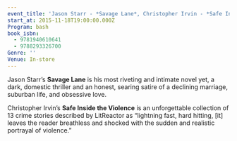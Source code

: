 ```yaml
---
event_title: 'Jason Starr - *Savage Lane*, Christopher Irvin - *Safe Inside the Violence*'
start_at: 2015-11-18T19:00:00.000Z
Program: bash
book_isbn:
  - 9781940610641
  - 9788293326700
Genre: ''
Venue: In-store
---
```


Jason Starr’s **Savage Lane** is his most riveting and intimate novel yet, a dark, domestic thriller and an honest, searing satire of a declining marriage, suburban life, and obsessive love.

Christopher Irvin’s **Safe Inside the Violence** is an unforgettable collection of 13 crime stories described by LitReactor as “lightning fast, hard hitting, [it] leaves the reader breathless and shocked with the sudden and realistic portrayal of violence.”